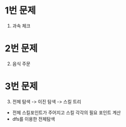 # 1번 문제

1. 과속 체크


# 2번 문제

2. 음식 주문


# 3번 문제 

3. 전체 탐색 -> 이진 탐색 -> 스킬 트리
- 전체 스킬포인트가 주어지고 스킬 각각의 필요 포인트 계산
- dfs를 이용한 전체탐색
